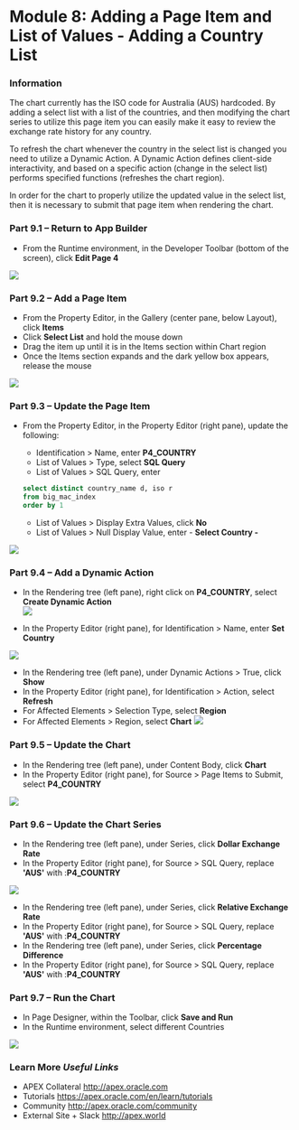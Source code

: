 # Module 8: Adding a Page Item and List of Values - Adding a Country List

### Information

The chart currently has the ISO code for Australia (AUS) hardcoded. By adding a select list with a list of the countries, and then modifying the chart series to utilize this page item you can easily make it easy to review the exchange rate history for any country.

To refresh the chart whenever the country in the select list is changed you need to utilize a Dynamic Action. A Dynamic Action defines client-side interactivity, and based on a specific action
(change in the select list) performs specified functions (refreshes the chart region).

In order for the chart to properly utilize the updated value in the select list, then it is necessary to submit that page item when rendering the chart.

### **Part 9.1** – Return to App Builder

- From the Runtime environment, in the Developer Toolbar (bottom of the screen), click **Edit Page 4**

![](https://i.imgur.com/ohWibTC.png[/img])

### **Part 9.2** – Add a Page Item

- From the Property Editor, in the Gallery (center pane, below Layout), click **Items**
- Click **Select List** and hold the mouse down
- Drag the item up until it is in the Items section within Chart region
- Once the Items section expands and the dark yellow box appears, release the mouse

![](https://i.imgur.com/3OaSWxj.png[/img])

### **Part 9.3** – Update the Page Item

- From the Property Editor, in the Property Editor (right pane),
update the following:
  - Identification > Name, enter **P4_COUNTRY**
  - List of Values > Type, select **SQL Query**
  - List of Values > SQL Query, enter 

  ~~~~sql
  select distinct country_name d, iso r  
  from big_mac_index  
  order by 1
  ~~~~  

   - List of Values > Display Extra Values, click **No**
   - List of Values > Null Display Value, enter - **Select Country -**

![](https://i.imgur.com/iwI2ggh.png[/img])

### **Part 9.4** – Add a Dynamic Action

- In the Rendering tree (left pane), right click on **P4_COUNTRY**, select **Create Dynamic Action**  
![](https://i.imgur.com/DqxiolP.png[/img])

- In the Property Editor (right pane), for Identification > Name, enter **Set Country** 

![](https://i.imgur.com/9YjbzLf.png[/img])
- In the Rendering tree (left pane), under Dynamic Actions > True, click **Show**
- In the Property Editor (right pane), for Identification > Action, select **Refresh**
- For Affected Elements > Selection Type, select **Region**
- For Affected Elements > Region, select **Chart**
![](https://i.imgur.com/fUoeLGJ.png[/img])

### **Part 9.5** – Update the Chart

- In the Rendering tree (left pane), under Content Body, click **Chart**
- In the Property Editor (right pane), for Source > Page Items to Submit, select **P4_COUNTRY**

![](https://i.imgur.com/nGHdsYd.png[/img])

### **Part 9.6** – Update the Chart Series

- In the Rendering tree (left pane), under Series, click **Dollar Exchange Rate**
- In the Property Editor (right pane), for Source > SQL Query, replace **'AUS'** with :**P4_COUNTRY**

![](https://i.imgur.com/UFmu3iD.png[/img])

- In the Rendering tree (left pane), under Series, click **Relative Exchange Rate**
- In the Property Editor (right pane), for Source > SQL Query, replace **'AUS'** with :**P4_COUNTRY**
- In the Rendering tree (left pane), under Series, click **Percentage Difference**
- In the Property Editor (right pane), for Source > SQL Query, replace **'AUS'** with :**P4_COUNTRY**

### **Part 9.7** – Run the Chart

- In Page Designer, within the Toolbar, click **Save and Run**
- In the Runtime environment, select different Countries

![](https://i.imgur.com/03N33qO.png[/img])

### **Learn More** *Useful Links*

- APEX Collateral http://apex.oracle.com
- Tutorials https://apex.oracle.com/en/learn/tutorials
- Community http://apex.oracle.com/community
- External Site + Slack http://apex.world